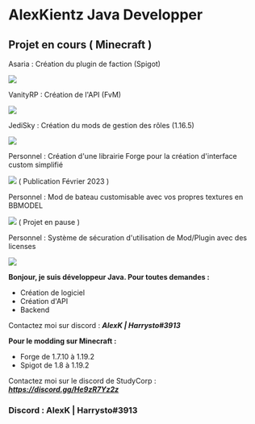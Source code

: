 # AlexKientz Java Developper

## Projet en cours ( Minecraft )

 Asaria : Création du plugin de faction (Spigot)
 
![](https://geps.dev/progress/90)

VanityRP : Création de l'API (FvM)

![](https://geps.dev/progress/99)

JediSky : Création du mods de gestion des rôles (1.16.5)

![](https://geps.dev/progress/100)

Personnel : Création d'une librairie Forge pour la création d'interface custom simplifié

![](https://geps.dev/progress/60) ( Publication Février 2023 )

Personnel : Mod de bateau customisable avec vos propres textures en BBMODEL

![](https://geps.dev/progress/69) ( Projet en pause )

Personnel : Système de sécuration d'utilisation de Mod/Plugin avec des licenses

![](https://geps.dev/progress/24)   

**Bonjour, je suis développeur Java. Pour toutes demandes :** 
- Création de logiciel
- Création d'API
- Backend

Contactez moi sur discord : ***AlexK | Harrysto#3913***


**Pour le modding sur Minecraft :** 
- Forge de 1.7.10 à 1.19.2
- Spigot de 1.8 à 1.19.2

Contactez moi sur le discord de StudyCorp : ***https://discord.gg/He9zR7Yz2z***



### Discord : AlexK | Harrysto#3913
